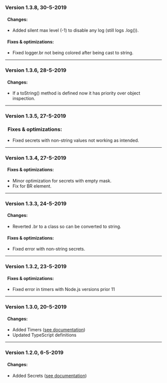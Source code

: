 ### Version 1.3.8, 30-5-2019
	
#### &nbsp;&nbsp;<b>Changes:</b>
* Added silent max level (-1) to disable any log (still logs .log()).
#### &nbsp;&nbsp;<b>Fixes & optimizations:</b>
* Fixed logger.br not being colored after being cast to string.
---
### Version 1.3.6, 28-5-2019
	
#### &nbsp;&nbsp;<b>Changes:</b>
* If a toString() method is defined now it has priority over object inspection.

---
### Version 1.3.5, 27-5-2019

### &nbsp;&nbsp;<b>Fixes & optimizations:</b>
* Fixed secrets with non-string values not working as intended.
---
### Version 1.3.4, 27-5-2019

#### &nbsp;&nbsp;<b>Fixes & optimizations:</b>
* Minor optimization for secrets with empty mask.
* Fix for BR element.
---
### Version 1.3.3, 24-5-2019

#### &nbsp;&nbsp;<b>Changes:</b>
* Reverted .br to a class so can be converted to string.
#### &nbsp;&nbsp;<b>Fixes & optimizations:</b>
* Fixed error with non-string secrets.
---
### Version 1.3.2, 23-5-2019

#### &nbsp;&nbsp;<b>Fixes & optimizations:</b>
* Fixed error in timers with Node.js versions prior 11
---
### Version 1.3.0, 20-5-2019
#### &nbsp;&nbsp;<b>Changes:</b>

* Added Timers ([see documentation](https://github.com/LorenzoVernazza/Pinecone/blob/master/README.md#timers))
* Updated TypeScript definitions
---
### Version 1.2.0, 6-5-2019
#### &nbsp;&nbsp;<b>Changes:</b>

* Added Secrets ([see documentation](https://github.com/LorenzoVernazza/Pinecone/blob/master/README.md#secrets))